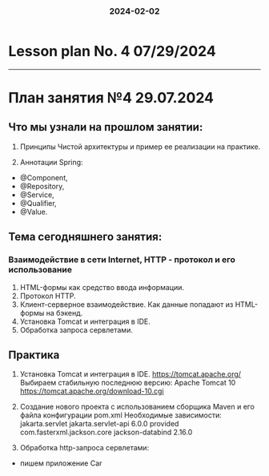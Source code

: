 
<h3 style="text-align: center; padding-bottom: 14px">2024-02-02</h3>

# Lesson plan No. 4 07/29/2024



___

# План занятия №4 29.07.2024

## Что мы узнали на прошлом занятии:
1. Принципы Чистой архитектуры и пример ее реализации на практике.

2. Аннотации Spring: 
- @Component,
- @Repository, 
- @Service, 
- @Qualifier, 
- @Value.

## Тема сегодняшнего занятия:

### Взаимодействие в сети Internet, HTTP - протокол и его использование
1. HTML-формы как средство ввода информации.
2. Протокол HTTP.
3. Клиент-серверное взаимодействие. Как данные попадают из HTML-формы на бэкенд.
4. Установка Tomcat и интеграция в IDE.
5. Обработка запроса сервлетами.


## Практика

1. Установка Tomcat и интеграция в IDE.
   https://tomcat.apache.org/ 
Выбираем стабильную последнюю версию: Apache Tomcat 10
   https://tomcat.apache.org/download-10.cgi

2. Создание нового проекта с использованием сборщика Maven и его файла конфигурации pom.xml
Необходимые зависимости:
   <dependencies>
        <dependency>
            <groupId>jakarta.servlet</groupId>
            <artifactId>jakarta.servlet-api</artifactId>
            <version>6.0.0</version>
            <scope>provided</scope>
        </dependency>
        <dependency>
            <groupId>com.fasterxml.jackson.core</groupId>
            <artifactId>jackson-databind</artifactId>
            <version>2.16.0</version>
        </dependency>
    </dependencies>

2. Обработка http-запроса сервлетами:
- пишем приложение Car